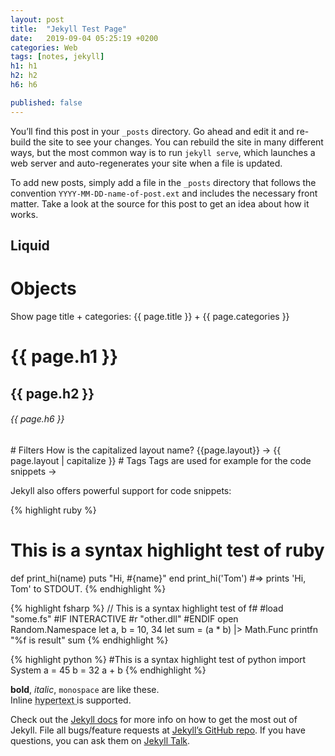 ```yaml
---
layout: post
title:  "Jekyll Test Page"
date:   2019-09-04 05:25:19 +0200
categories: Web
tags: [notes, jekyll]
h1: h1
h2: h2
h6: h6

published: false
---
```

You’ll find this post in your `_posts` directory. Go ahead and edit it and re-build the site to see your changes. You can rebuild the site in many different ways, but the most common way is to run `jekyll serve`, which launches a web server and auto-regenerates your site when a file is updated.

To add new posts, simply add a file in the `_posts` directory that follows the convention `YYYY-MM-DD-name-of-post.ext` and includes the necessary front matter. Take a look at the source for this post to get an idea about how it works.

## Liquid
# Objects
Show page title + categories: {{ page.title }} + {{ page.categories }}
<h1>{{ page.h1 }}</h1><h2>{{ page.h2 }}</h2><h6>{{ page.h6 }}</h6>
# Filters
How is the capitalized layout name? {{page.layout}} -> {{ page.layout | capitalize }}
# Tags
Tags are used for example for the code snippets ->

Jekyll also offers powerful support for code snippets:

{% highlight ruby %}
# This is a syntax highlight test of ruby
def print_hi(name)
  puts "Hi, #{name}"
end
print_hi('Tom')
#=> prints 'Hi, Tom' to STDOUT.
{% endhighlight %}

{% highlight fsharp %}
// This is a syntax highlight test of f#
#load "some.fs"
#IF INTERACTIVE
#r "other.dll"
#ENDIF
open Random.Namespace
let a, b = 10, 34
let sum = (a * b) |> Math.Func
printfn "%f is result" sum
{% endhighlight %}

{% highlight python %}
#This is a syntax highlight test of python
import System
a = 45
b = 32
a + b
{% endhighlight %}

**bold**, _italic_, `monospace` are like these.  
Inline <abbr title = "hyper text"> hypertext </abbr> is supported.

Check out the [Jekyll docs][jekyll-docs] for more info on how to get the most out of Jekyll. File all bugs/feature requests at [Jekyll’s GitHub repo][jekyll-gh]. If you have questions, you can ask them on [Jekyll Talk][jekyll-talk].

[jekyll-docs]: https://jekyllrb.com/docs/home
[jekyll-gh]:   https://github.com/jekyll/jekyll
[jekyll-talk]: https://talk.jekyllrb.com/
